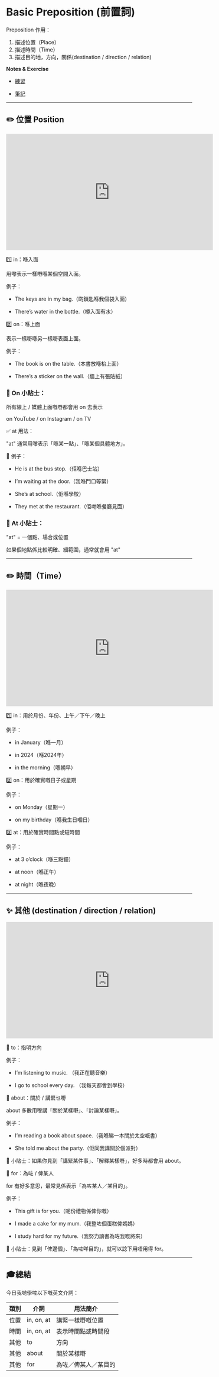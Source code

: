 # Basic Preposition (前置詞)

Preposition 作用：

1. 描述位置（Place）
2. 描述時間（Time）
3. 描述目的地，方向，關係(destination / direction / relation)


__Notes & Exercise__

- [練習](https://res.cloudinary.com/ltdev/image/upload/v1743561865/basic_preposition_ex_azyshi.pdf)

- [筆記](https://res.cloudinary.com/ltdev/image/upload/v1743676583/basic_preposition_fixed_amprnj.pdf)

---

## ✏️ 位置 Position 


<iframe width="560" height="315" src="https://www.youtube.com/embed/Ji3E2DLJxYc?si=q-etOIfosoFAsF5R" title="YouTube video player" frameborder="0" allow="accelerometer; autoplay; clipboard-write; encrypted-media; gyroscope; picture-in-picture; web-share" referrerpolicy="strict-origin-when-cross-origin" allowfullscreen></iframe>

1️⃣ in：喺入面

用嚟表示一樣嘢喺某個空間入面。

例子：

- The keys are in my bag.（啲鎖匙喺我個袋入面）

- There’s water in the bottle.（樽入面有水）

2️⃣ on：喺上面

表示一樣嘢喺另一樣嘢表面上面。

例子：

- The book is on the table.（本書放喺枱上面）

- There’s a sticker on the wall.（牆上有張貼紙）

### 🎯 On 小貼士：

所有線上 / 媒體上面嘅嘢都會用 on 去表示

on YouTube / on Instagram / on TV


✅ at  用法：

"at" 通常用嚟表示「喺某一點」、「喺某個具體地方」。

📘 例子：

- He is at the bus stop.（佢喺巴士站）

- I’m waiting at the door.（我喺門口等緊）

- She’s at school.（佢喺學校）

- They met at the restaurant.（佢哋喺餐廳見面）

### 🎯 At 小貼士：

"at" = 一個點、場合或位置

如果個地點係比較明確、細範圍，通常就會用 "at"

---

## ✏️ 時間（Time）


<iframe width="560" height="315" src="https://www.youtube.com/embed/8nTvun9R-Hw?si=7Jqq7TarlszqmFdk" title="YouTube video player" frameborder="0" allow="accelerometer; autoplay; clipboard-write; encrypted-media; gyroscope; picture-in-picture; web-share" referrerpolicy="strict-origin-when-cross-origin" allowfullscreen></iframe>

1️⃣ in：用於月份、年份、上午／下午／晚上

例子：

- in January（喺一月）

- in 2024（喺2024年）

- in the morning（喺朝早）

2️⃣ on：用於確實嘅日子或星期

例子：

- on Monday（星期一）

- on my birthday（喺我生日嗰日）

3️⃣ at：用於確實時間點或短時間

例子：

- at 3 o’clock（喺三點鐘）

- at noon（喺正午）

- at night（喺夜晚）

---

## ✨ 其他 (destination / direction / relation)


<iframe width="560" height="315" src="https://www.youtube.com/embed/JSAtW19MsIQ?si=-6psuNsJXAEQsyC-" title="YouTube video player" frameborder="0" allow="accelerometer; autoplay; clipboard-write; encrypted-media; gyroscope; picture-in-picture; web-share" referrerpolicy="strict-origin-when-cross-origin" allowfullscreen></iframe>

🔹 to：指明方向

例子：

- I’m listening to music. （我正在聽音樂）

- I go to school every day. （我每天都會到學校）

🔹 about：關於 / 講緊乜嘢

about 多數用嚟講「關於某樣嘢」、「討論某樣嘢」。

例子：

- I’m reading a book about space.（我喺睇一本關於太空嘅書）

- She told me about the party.（佢同我講關於個派對）

📌 小貼士：如果你見到「講緊某件事」、「解釋某樣嘢」，好多時都會用 about。


🔹 for：為咗 / 俾某人

for 有好多意思，最常見係表示「為咗某人／某目的」。

例子：

- This gift is for you.（呢份禮物係俾你嘅）

- I made a cake for my mum.（我整咗個蛋糕俾媽媽）

- I study hard for my future.（我努力讀書為咗我嘅將來）

📌 小貼士：見到「俾邊個」、「為咗咩目的」，就可以諗下用唔用得 for。


---

## 🎓總結

今日我哋學咗以下嘅英文介詞：

| 類別 | 介詞         | 用法簡介                         |
|------|--------------|----------------------------------|
| 位置 | in, on, at   | 講緊一樣嘢嘅位置                |
| 時間 | in, on, at   | 表示時間點或時間段              |
| 其他 | to           | 方向                             |
| 其他 | about        | 關於某樣嘢                       |
| 其他 | for          | 為咗／俾某人／某目的             |
